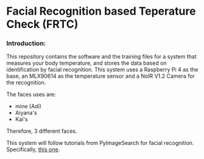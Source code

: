 # Facial Recognition based Teperature Check (FRTC)

### Introduction:
This repository contains the software and the training files for a system that measures your body temperature, and stores the data based on identification by facial recognition. This system uses a Raspberry Pi 4 as the base, an MLX90614 as the temperature sensor and a NoIR V1.2 Camera for the recognition.

The faces uses are:
- mine (Adi)
- Aiyana's
- Kai's

Therefore, 3 different faces.

This system will follow tutorials from PyImageSearch for facial recognition.
Specifically, [this one](https://www.pyimagesearch.com/2018/09/24/opencv-face-recognition/).



